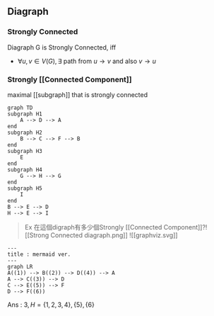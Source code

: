 ## Diagraph
### Strongly Connected
Diagraph G is Strongly Connected, iff 
* $\forall u, v \in V(G), \exists$ path from $u \rightarrow v$ and also $v \rightarrow u$
### Strongly [[Connected Component]]
maximal [[subgraph]] that is strongly connected
```mermaid
graph TD
subgraph H1
	A --> D --> A
end
subgraph H2
	B --> C --> F --> B
end
subgraph H3
	E
end
subgraph H4
	G --> H --> G
end
subgraph H5
	I
end
B --> E --> D
H --> E --> I
```
> Ex 在這個digraph有多少個Strongly [[Connected Component]]?![[Strong Connected diagraph.png]]
![[graphviz.svg]]
```mermaid
---
title : mermaid ver.
---
graph LR
A((1)) --> B((2)) --> D((4)) --> A
A --> C((3)) --> D
C --> E((5)) --> F
D --> F((6))
```
Ans : $3, H = \{1,2,3,4\},\{5\},\{6\}$